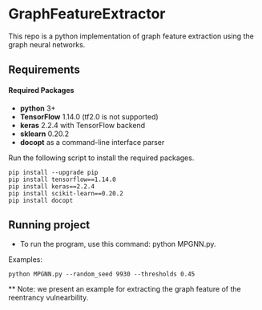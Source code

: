 # GraphFeatureExtractor

This repo is a python implementation of graph feature extraction using the graph neural networks. 


## Requirements

#### Required Packages
* **python** 3+
* **TensorFlow** 1.14.0 (tf2.0 is not supported)
* **keras** 2.2.4 with TensorFlow backend
* **sklearn** 0.20.2
* **docopt** as a command-line interface parser 

Run the following script to install the required packages.
```shell
pip install --upgrade pip
pip install tensorflow==1.14.0
pip install keras==2.2.4
pip install scikit-learn==0.20.2
pip install docopt
```

## Running project
* To run the program, use this command: python MPGNN.py.

Examples:
```shell
python MPGNN.py --random_seed 9930 --thresholds 0.45
```

** Note: we present an example for extracting the graph feature of the reentrancy vulnearbility.
